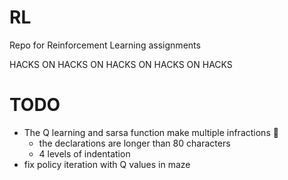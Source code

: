 # RL
Repo for Reinforcement Learning assignments

HACKS ON HACKS ON HACKS ON HACKS ON HACKS
# TODO
- The Q learning and sarsa function make multiple infractions :hankey:
    * the declarations are longer than 80 characters
    * 4 levels of indentation
- fix policy iteration with Q values in maze

